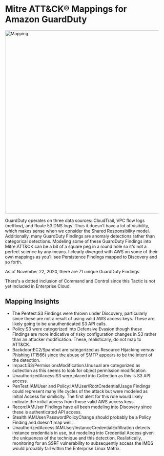 # Mitre ATT&CK® Mappings for Amazon GuardDuty

<img alt="Mapping" src="https://github.com/amrandazz/attack-guardduty-navigator/blob/master/GuardDuty%20ATT%26CK%20Mapping.png" height="600" />

GuardDuty operates on three data sources: CloudTrail, VPC flow logs (netflow), and Route 53 DNS logs. Thus it doesn't have a lot of visibility, which makes sense when we consider the Shared Responsibility model. Additionally, many GuardDuty Findings are anomaly detections rather than categorical detections. Modeling some of these GuardDuty Findings into Mitre ATT&CK can be a bit of a square peg in a round hole so it's not a perfect science by any means. I clearly diverged with AWS on some of their own mappings as you'll see Persistence Findings mapped to Discovery and so forth.

As of November 22, 2020, there are 71 unique GuardDuty Findings.

There's a dotted inclusion of Command and Control since this Tactic is not yet included in Enterprise Cloud.

## Mapping Insights
- The Pentest:S3 Findings were thrown under Discovery, particularly since these are not a result of using valid AWS access keys. These are likely going to be unauthenticated S3 API calls.
- Policy:S3 were categorized into Defensive Evasion though these Findings are more indicative of risky configuration changes in S3 rather than an attacker modification. These, realistically, do not map to ATT&CK.
- Backdoor:EC2/Spambot are categorized as Resource Hijacking versus Phishing (T1566) since the abuse of SMTP appears to be the intent of the detection.
- Impact:S3/PermissionsModification.Unusual are categorized as collection as this seems to look for object permission modification.
- UnauthorizedAccess:S3 were placed into Collection as this is S3 API access.
- PenTest:IAMUser and Policy:IAMUser/RootCredentialUsage Findings could represent many life cycles of the attack but were modeled as Initial Access for similicity. The first alert for this rule would likely indicate the initial access from those valid AWS access keys.
- Recon:IAMUser Findings have all been modeling into Discovery since these is authenticated API access.
- Stealth:IAMUser/PasswordPolicyChange should probably be a Policy Finding and doesn't map well.
- UnauthorizedAccess:IAMUser/InstanceCredentialExfiltration detects instance credentials in use, but modeling into Credential Access given the uniqueness of the technique and this detection. Realistically, monitoring for an SSRF vulnerability to subsequently access the IMDS would probably fall within the Enterprise Linux Matrix.
